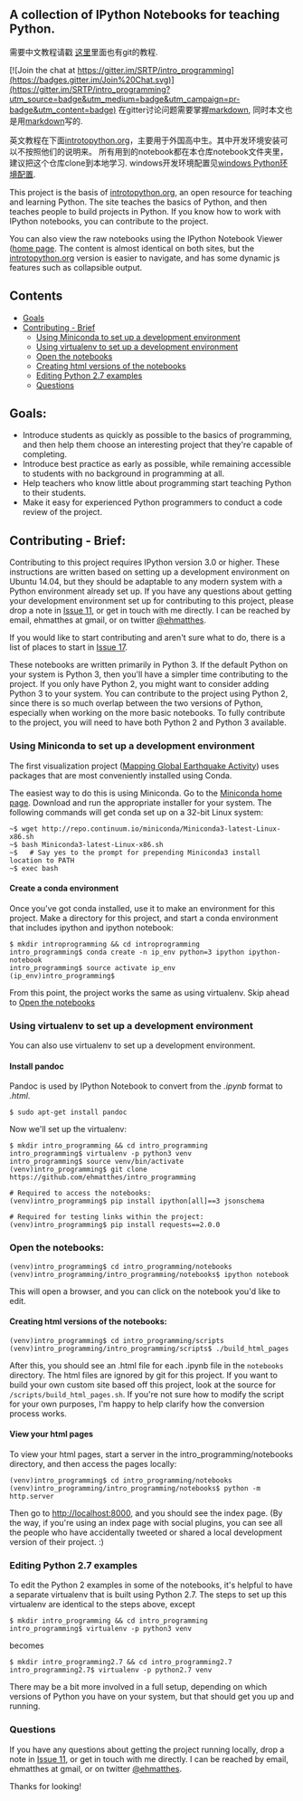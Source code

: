 A collection of IPython Notebooks for teaching Python.
---

需要中文教程请戳 [这里](http://www.liaoxuefeng.com/wiki/0014316089557264a6b348958f449949df42a6d3a2e542c000)里面也有git的教程.


[![Join the chat at https://gitter.im/SRTP/intro_programming](https://badges.gitter.im/Join%20Chat.svg)](https://gitter.im/SRTP/intro_programming?utm_source=badge&utm_medium=badge&utm_campaign=pr-badge&utm_content=badge)
在gitter讨论问题需要掌握[markdown](https://github.com/younghz/Markdown),
同时本文也是用[markdown](https://github.com/younghz/Markdown)写的.


英文教程在下面[introtopython.org](http://introtopython.org)，主要用于外国高中生。其中开发环境安装可以不按照他们的说明来。
所有用到的notebook都在本仓库notebook文件夹里，建议把这个仓库clone到本地学习.
windows开发环境配置见[windows Python环境配置](https://github.com/chengts95/intro_programming/blob/master/windows%20Python%E7%8E%AF%E5%A2%83%E9%85%8D%E7%BD%AE.ipynb).

This project is the basis of [introtopython.org](http://introtopython.org), an open resource for teaching and learning Python. The site teaches the basics of Python, and then teaches people to build projects in Python. If you know how to work with IPython notebooks, you can contribute to the project.

You can also view the raw notebooks using the IPython Notebook Viewer ([home page](http://nbviewer.ipython.org/urls/raw.github.com/ehmatthes/intro_programming/master/notebooks/index.ipynb). The content is almost identical on both sites, but the [introtopython.org](http://introtopython.org) version is easier to navigate, and has some dynamic js features such as collapsible output.


Contents
---
- [Goals](#goals)
- [Contributing - Brief](#contributing)
    - [Using Miniconda to set up a development environment](#miniconda)
    - [Using virtualenv to set up a development environment](#virtualenv)
    - [Open the notebooks](#open_notebooks)
    - [Creating html versions of the notebooks](#html)
    - [Editing Python 2.7 examples](#python2.7)
    - [Questions](#questions)

<a name='goals'></a>Goals:
---
- Introduce students as quickly as possible to the basics of programming, and then help them choose an interesting project that they're capable of completing.
- Introduce best practice as early as possible, while remaining accessible to students with no background in programming at all.
- Help teachers who know little about programming start teaching Python to their students.
- Make it easy for experienced Python programmers to conduct a code review of the project.

<a name='contributing'></a>Contributing - Brief:
---
Contributing to this project requires IPython version 3.0 or higher. These instructions are written based on setting up a development environment on Ubuntu 14.04, but they should be adaptable to any modern system with a Python environment already set up. If you have any questions about getting your development environment set up for contributing to this project, please drop a note in [Issue 11](https://github.com/ehmatthes/intro_programming/issues/11), or get in touch with me directly. I can be reached by email, ehmatthes at gmail, or on twitter [@ehmatthes](https://twitter.com/ehmatthes).

If you would like to start contributing and aren't sure what to do, there is a list of places to start in [Issue 17](https://github.com/ehmatthes/intro_programming/issues/17).

These notebooks are written primarily in Python 3. If the default Python on your system is Python 3, then you'll have a simpler time contributing to the project. If you only have Python 2, you might want to consider adding Python 3 to your system. You can contribute to the project using Python 2, since there is so much overlap between the two versions of Python, especially when working on the more basic notebooks. To fully contribute to the project, you will need to have both Python 2 and Python 3 available.

### <a name="miniconda"></a>Using Miniconda to set up a development environment

The first visualization project ([Mapping Global Earthquake Activity](http://introtopython.org/visualization_earthquakes)) uses packages that are most conveniently installed using Conda.

The easiest way to do this is using Miniconda. Go to the [Miniconda home page](http://conda.pydata.org/miniconda.html). Download and run the appropriate installer for your system. The following commands will get conda set up on a 32-bit Linux system:

    ~$ wget http://repo.continuum.io/miniconda/Miniconda3-latest-Linux-x86.sh
    ~$ bash Miniconda3-latest-Linux-x86.sh
    ~$   # Say yes to the prompt for prepending Miniconda3 install location to PATH
    ~$ exec bash

#### Create a conda environment
Once you've got conda installed, use it to make an environment for this project. Make a directory for this project, and start a conda environment that includes ipython and ipython notebook:

    $ mkdir introprogramming && cd introprogramming
    intro_programming$ conda create -n ip_env python=3 ipython ipython-notebook
    intro_programming$ source activate ip_env
    (ip_env)intro_programming$ 

From this point, the project works the same as using virtualenv. Skip ahead to [Open the notebooks](#open_notebooks)

### <a name='virtualenv'></a>Using virtualenv to set up a development environment
You can also use virtualenv to set up a development environment.

#### Install pandoc
Pandoc is used by IPython Notebook to convert from the *.ipynb* format to *.html*.

    $ sudo apt-get install pandoc

Now we'll set up the virtualenv:

    $ mkdir intro_programming && cd intro_programming
    intro_programming$ virtualenv -p python3 venv
    intro_programming$ source venv/bin/activate
    (venv)intro_programming$ git clone https://github.com/ehmatthes/intro_programming

    # Required to access the notebooks:
    (venv)intro_programming$ pip install ipython[all]==3 jsonschema

    # Required for testing links within the project:
    (venv)intro_programming$ pip install requests==2.0.0

### <a name="open_notebooks"></a>Open the notebooks:
    (venv)intro_programming$ cd intro_programming/notebooks
    (venv)intro_programming/intro_programming/notebooks$ ipython notebook

This will open a browser, and you can click on the notebook you'd like to edit.

#### <a name='html'></a>Creating html versions of the notebooks:

    (venv)intro_programming$ cd intro_programming/scripts
    (venv)intro_programming/intro_programming/scripts$ ./build_html_pages

After this, you should see an .html file for each .ipynb file in the `notebooks` directory. The html files are ignored by git for this project. If you want to build your own custom site based off this project, look at the source for `/scripts/build_html_pages.sh`. If you're not sure how to modify the script for your own purposes, I'm happy to help clarify how the conversion process works.

#### View your html pages
To view your html pages, start a server in the intro_programming/notebooks directory, and then access the pages locally:

    (venv)intro_programming$ cd intro_programming/notebooks
    (venv)intro_programming/intro_programming/notebooks$ python -m http.server

Then go to [http://localhost:8000](http://localhost:8000), and you should see the index page. (By the way, if you're using an index page with social plugins, you can see all the people who have accidentally tweeted or shared a local development version of their project. :)

### <a name='python2.7'></a>Editing Python 2.7 examples

To edit the Python 2 examples in some of the notebooks, it's helpful to have a separate virtualenv that is built using Python 2.7. The steps to set up this virtualenv are identical to the steps above, except

    $ mkdir intro_programming && cd intro_programming
    intro_programming$ virtualenv -p python3 venv

becomes

    $ mkdir intro_programming2.7 && cd intro_programming2.7
    intro_programming2.7$ virtualenv -p python2.7 venv

There may be a bit more involved in a full setup, depending on which versions of Python you have on your system, but that should get you up and running.

### <a name="questions"></a>Questions
If you have any questions about getting the project running locally, drop a note in [Issue 11](https://github.com/ehmatthes/intro_programming/issues/11), or get in touch with me directly. I can be reached by email, ehmatthes at gmail, or on twitter [@ehmatthes](https://twitter.com/ehmatthes).

Thanks for looking!

